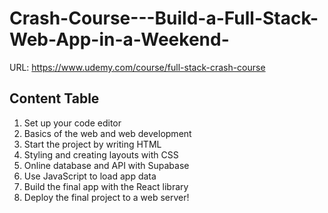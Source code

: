 # Crash-Course---Build-a-Full-Stack-Web-App-in-a-Weekend-

URL: https://www.udemy.com/course/full-stack-crash-course

## Content Table

1. Set up your code editor
2. Basics of the web and web development
3. Start the project by writing HTML
4. Styling and creating layouts with CSS
5. Online database and API with Supabase
6. Use JavaScript to load app data
7. Build the final app with the React library
8. Deploy the final project to a web server!
